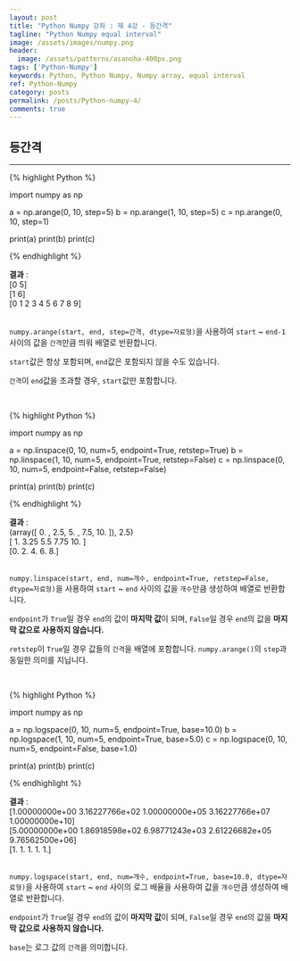 ```yaml
---
layout: post
title: "Python Numpy 강좌 : 제 4강 - 등간격"
tagline: "Python Numpy equal interval"
image: /assets/images/numpy.png
header:
  image: /assets/patterns/asanoha-400px.png
tags: ['Python-Numpy']
keywords: Python, Python Numpy, Numpy array, equal interval
ref: Python-Numpy
category: posts
permalink: /posts/Python-numpy-4/
comments: true
---
```


## 등간격 ##
----------

{% highlight Python %}

import numpy as np

a = np.arange(0, 10, step=5)
b = np.arange(1, 10, step=5)
c = np.arange(0, 10, step=1)

print(a)
print(b)
print(c)

{% endhighlight %}

**결과**
:    
[0 5]<br>
[1 6]<br>
[0 1 2 3 4 5 6 7 8 9]<br>
<br>

`numpy.arange(start, end, step=간격, dtype=자료형)`을 사용하여 `start` ~ `end-1` 사이의 값을 `간격`만큼 띄워 배열로 반환합니다.

`start`값은 항상 포함되며, `end`값은 포함되지 않을 수도 있습니다.

`간격`이 `end`값을 초과할 경우, `start`값만 포함합니다.

<br>

{% highlight Python %}

import numpy as np

a = np.linspace(0, 10, num=5, endpoint=True, retstep=True)
b = np.linspace(1, 10, num=5, endpoint=True, retstep=False)
c = np.linspace(0, 10, num=5, endpoint=False, retstep=False)

print(a)
print(b)
print(c)

{% endhighlight %}

**결과**
:    
(array([ 0. ,  2.5,  5. ,  7.5, 10. ]), 2.5)<br>
[ 1.    3.25  5.5   7.75 10.  ]<br>
[0. 2. 4. 6. 8.]<br>
<br>

`numpy.linspace(start, end, num=개수, endpoint=True, retstep=False, dtype=자료형)`을 사용하여 `start` ~ `end` 사이의 값을 `개수`만큼 생성하여 배열로 반환합니다.

`endpoint`가 `True`일 경우 `end`의 값이 **마지막 값**이 되며, `False`일 경우 `end`의 값을 **마지막 값으로 사용하지 않습니다.**

`retstep`이 `True`일 경우 값들의 `간격`을 배열에 포함합니다. `numpy.arange()`의 `step`과 동일한 의미를 지닙니다.

<br>

{% highlight Python %}

import numpy as np

a = np.logspace(0, 10, num=5, endpoint=True, base=10.0)
b = np.logspace(1, 10, num=5, endpoint=True, base=5.0)
c = np.logspace(0, 10, num=5, endpoint=False, base=1.0)

print(a)
print(b)
print(c)

{% endhighlight %}

**결과**
:    
[1.00000000e+00 3.16227766e+02 1.00000000e+05 3.16227766e+07 1.00000000e+10]<br>
[5.00000000e+00 1.86918598e+02 6.98771243e+03 2.61226682e+05 9.76562500e+06]<br>
[1. 1. 1. 1. 1.]<br>
<br>

`numpy.logspace(start, end, num=개수, endpoint=True, base=10.0, dtype=자료형)`을 사용하여 `start` ~ `end` 사이의 로그 배율을 사용하여 값을 `개수`만큼 생성하여 배열로 반환합니다.

`endpoint`가 `True`일 경우 `end`의 값이 **마지막 값**이 되며, `False`일 경우 `end`의 값을 **마지막 값으로 사용하지 않습니다.**

`base`는 로그 값의 `간격`을 의미합니다.

